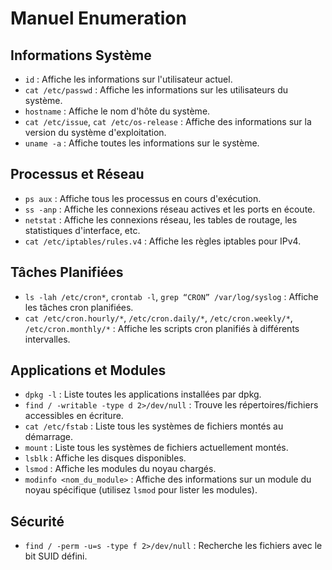 # Manuel Enumeration

## Informations Système

- `id` : Affiche les informations sur l'utilisateur actuel.
- `cat /etc/passwd` : Affiche les informations sur les utilisateurs du système.
- `hostname` : Affiche le nom d'hôte du système.
- `cat /etc/issue`, `cat /etc/os-release` : Affiche des informations sur la version du système d'exploitation.
- `uname -a` : Affiche toutes les informations sur le système.

## Processus et Réseau

- `ps aux` : Affiche tous les processus en cours d'exécution.
- `ss -anp` : Affiche les connexions réseau actives et les ports en écoute.
- `netstat` : Affiche les connexions réseau, les tables de routage, les statistiques d'interface, etc.
- `cat /etc/iptables/rules.v4` : Affiche les règles iptables pour IPv4.

## Tâches Planifiées

- `ls -lah /etc/cron*`, `crontab -l`, `grep “CRON” /var/log/syslog` : Affiche les tâches cron planifiées.
- `cat /etc/cron.hourly/*`, `/etc/cron.daily/*`, `/etc/cron.weekly/*`, `/etc/cron.monthly/*` : Affiche les scripts cron planifiés à différents intervalles.

## Applications et Modules

- `dpkg -l` : Liste toutes les applications installées par dpkg.
- `find / -writable -type d 2>/dev/null` : Trouve les répertoires/fichiers accessibles en écriture.
- `cat /etc/fstab` : Liste tous les systèmes de fichiers montés au démarrage.
- `mount` : Liste tous les systèmes de fichiers actuellement montés.
- `lsblk` : Affiche les disques disponibles.
- `lsmod` : Affiche les modules du noyau chargés.
- `modinfo <nom_du_module>` : Affiche des informations sur un module du noyau spécifique (utilisez `lsmod` pour lister les modules).

## Sécurité

- `find / -perm -u=s -type f 2>/dev/null` : Recherche les fichiers avec le bit SUID défini.
